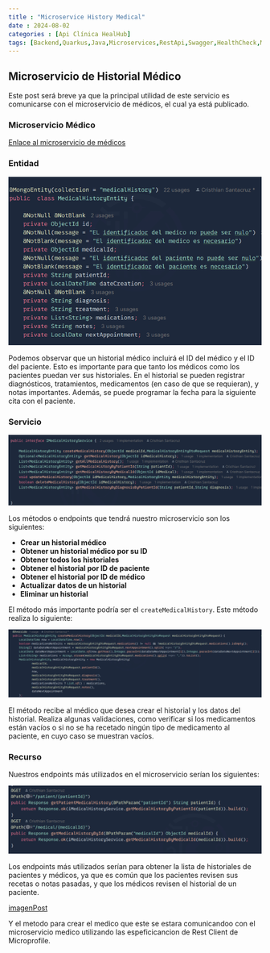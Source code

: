 ```yaml
---
title : "Microservice History Medical"
date : 2024-08-02
categories : [Api Clínica HealHub]
tags: [Backend,Quarkus,Java,Microservices,RestApi,Swagger,HealthCheck,Metrics]
---
```


## Microservicio de Historial Médico

Este post será breve ya que la principal utilidad de este servicio es comunicarse con el microservicio de médicos, el cual ya está publicado.

### Microservicio Médico

[Enlace al microservicio de médicos](https://cristhiansantacruz.github.io/posts/microservice-medical/) <!-- Aquí puedes insertar el link real -->

### Entidad

![Entidad Historial Médico](/assets/image/posthistorymicroservice/entity.png)

Podemos observar que un historial médico incluirá el ID del médico y el ID del paciente. Esto es importante para que tanto los médicos como los pacientes puedan ver sus historiales. En el historial se pueden registrar diagnósticos, tratamientos, medicamentos (en caso de que se requieran), y notas importantes. Además, se puede programar la fecha para la siguiente cita con el paciente.

### Servicio

![Diagrama del Servicio](/assets/image/posthistorymicroservice/methods%20service.png)

Los métodos o endpoints que tendrá nuestro microservicio son los siguientes:

- **Crear un historial médico**
- **Obtener un historial médico por su ID**
- **Obtener todos los historiales**
- **Obtener el historial por ID de paciente**
- **Obtener el historial por ID de médico**
- **Actualizar datos de un historial**
- **Eliminar un historial**

El método más importante podría ser el `createMedicalHistory`. Este método realiza lo siguiente:

![Implementación del Servicio](/assets/image/posthistorymicroservice/implements%20service.png)

El método recibe al médico que desea crear el historial y los datos del historial. Realiza algunas validaciones, como verificar si los medicamentos están vacíos o si no se ha recetado ningún tipo de medicamento al paciente, en cuyo caso se muestran vacíos.

### Recurso

Nuestros endpoints más utilizados en el microservicio serían los siguientes:

![Endpoints del Recurso](/assets/image/posthistorymicroservice/resources.png)

Los endpoints más utilizados serían para obtener la lista de historiales de pacientes y médicos, ya que es común que los pacientes revisen sus recetas o notas pasadas, y que los médicos revisen el historial de un paciente.


[imagenPost](/assets/image/posthistorymicroservice/post.png)

Y el metodo para crear el medico que este se estara comunicandoo con el microservicio medico utilizando las espeficicancion de Rest Client de Microprofile.